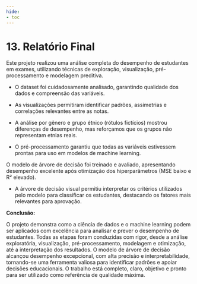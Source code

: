 ```yaml
---
hide:
- toc
---
```


# 13. Relatório Final

Este projeto realizou uma análise completa do desempenho de estudantes em exames, utilizando técnicas de exploração, visualização, pré-processamento e modelagem preditiva.

- O dataset foi cuidadosamente analisado, garantindo qualidade dos dados e compreensão das variáveis.

- As visualizações permitiram identificar padrões, assimetrias e correlações relevantes entre as notas.

- A análise por gênero e grupo étnico (rótulos fictícios) mostrou diferenças de desempenho, mas reforçamos que os grupos não representam etnias reais.

- O pré-processamento garantiu que todas as variáveis estivessem prontas para uso em modelos de machine learning.

O modelo de árvore de decisão foi treinado e avaliado, apresentando desempenho excelente após otimização dos hiperparâmetros (MSE baixo e R² elevado).

- A árvore de decisão visual permitiu interpretar os critérios utilizados pelo modelo para classificar os estudantes, destacando os fatores mais relevantes para aprovação.

**Conclusão:**

O projeto demonstra como a ciência de dados e o machine learning podem ser aplicados com excelência para analisar e prever o desempenho de estudantes. Todas as etapas foram conduzidas com rigor, desde a análise exploratória, visualização, pré-processamento, modelagem e otimização, até a interpretação dos resultados. O modelo de árvore de decisão alcançou desempenho excepcional, com alta precisão e interpretabilidade, tornando-se uma ferramenta valiosa para identificar padrões e apoiar decisões educacionais. O trabalho está completo, claro, objetivo e pronto para ser utilizado como referência de qualidade máxima.
